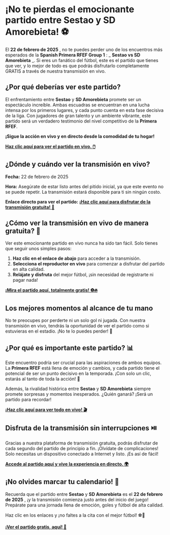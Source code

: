 # ¡No te pierdas el emocionante partido entre Sestao y SD Amorebieta! ⚽

El **22 de febrero de 2025** , no te puedes perder uno de los encuentros más esperados de la **Spanish Primera RFEF Group 1** : _ **Sestao vs SD Amorebieta** _. Si eres un fanático del fútbol, este es el partido que tienes que ver, y lo mejor de todo es que podrás disfrutarlo completamente GRATIS a través de nuestra transmisión en vivo.

## ¿Por qué deberías ver este partido?

El enfrentamiento entre **Sestao** y **SD Amorebieta** promete ser un espectáculo increíble. Ambas escuadras se encuentran en una lucha intensa por los primeros lugares, y cada punto cuenta en esta fase decisiva de la liga. Con jugadores de gran talento y un ambiente vibrante, este partido será un verdadero testimonio del nivel competitivo de la **Primera RFEF**.

**¡Sigue la acción en vivo y en directo desde la comodidad de tu hogar!**

[**Haz clic aquí para ver el partido en vivo. 🖱️**](https://tinyurl.com/livestreamfreeo?st=Sestao+vs+SD+Amorebieta&si=gh)

## ¿Dónde y cuándo ver la transmisión en vivo?

**Fecha:** 22 de febrero de 2025

**Hora:** Asegúrate de estar listo antes del pitido inicial, ya que este evento no se puede repetir. La transmisión estará disponible para ti sin ningún costo.

**Enlace directo para ver el partido:** [**¡Haz clic aquí para disfrutar de la transmisión gratuita! 🎥**](https://tinyurl.com/livestreamfreeo?st=Sestao+vs+SD+Amorebieta&si=gh)

## ¿Cómo ver la transmisión en vivo de manera gratuita? 🤔

Ver este emocionante partido en vivo nunca ha sido tan fácil. Solo tienes que seguir unos simples pasos:

1. **Haz clic en el enlace de abajo** para acceder a la transmisión.
2. **Selecciona el reproductor en vivo** para comenzar a disfrutar del partido en alta calidad.
3. **Relájate y disfruta** del mejor fútbol, ¡sin necesidad de registrarte ni pagar nada!

[**¡Mira el partido aquí, totalmente gratis! ⚽🔥**](https://tinyurl.com/livestreamfreeo?st=Sestao+vs+SD+Amorebieta&si=gh)

## Los mejores momentos al alcance de tu mano

No te preocupes por perderte ni un solo gol ni jugada. Con nuestra transmisión en vivo, tendrás la oportunidad de ver el partido como si estuvieras en el estadio. ¡No te lo puedes perder! 👀

## ¿Por qué es importante este partido? 📊

Este encuentro podría ser crucial para las aspiraciones de ambos equipos. La **Primera RFEF** está llena de emoción y cambios, y cada partido tiene el potencial de ser un punto decisivo en la temporada. ¡Con solo un clic, estarás al tanto de toda la acción! 💪

Además, la rivalidad histórica entre **Sestao** y **SD Amorebieta** siempre promete sorpresas y momentos inesperados. ¿Quién ganará? ¡Será un partido para recordar!

[**¡Haz clic aquí para ver todo en vivo! 🎬**](https://tinyurl.com/livestreamfreeo?st=Sestao+vs+SD+Amorebieta&si=gh)

## Disfruta de la transmisión sin interrupciones ⏯️

Gracias a nuestra plataforma de transmisión gratuita, podrás disfrutar de cada segundo del partido de principio a fin. ¡Olvídate de complicaciones! Solo necesitas un dispositivo conectado a Internet y listo. ¡Es así de fácil!

[**Accede al partido aquí y vive la experiencia en directo. 🌍**](https://tinyurl.com/livestreamfreeo?st=Sestao+vs+SD+Amorebieta&si=gh)

## ¡No olvides marcar tu calendario! 📅

Recuerda que el partido entre **Sestao** y **SD Amorebieta** es el **22 de febrero de 2025** , ¡y la transmisión comienza justo antes del inicio del juego! Prepárate para una jornada llena de emoción, goles y fútbol de alta calidad.

Haz clic en los enlaces y ¡no faltes a la cita con el mejor fútbol! ⚽🎉

[**¡Ver el partido gratis, aquí! 🌟**](https://tinyurl.com/livestreamfreeo?st=Sestao+vs+SD+Amorebieta&si=gh)
